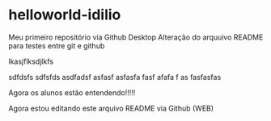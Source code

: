 # helloworld-idilio
 Meu primeiro repositório via Github Desktop
 Alteração do arquuivo README para testes entre git e github

 lkasjflksdjlkfs

 sdfdsfs
 sdfsfds
 asdfadsf
 asfasf
 asfasfa
 fasf
 afafa
 f
 as
 fasfasfas

 Agora os alunos estão entendendo!!!!!


 Agora estou editando este arquivo README via Github (WEB)



